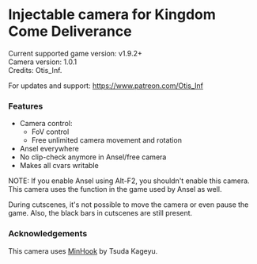 Injectable camera for Kingdom Come Deliverance
============================

Current supported game version: v1.9.2+  
Camera version: 1.0.1  
Credits: Otis_Inf. 

For updates and support: https://www.patreon.com/Otis_Inf

### Features
- Camera control:
	- FoV control
	- Free unlimited camera movement and rotation 
- Ansel everywhere
- No clip-check anymore in Ansel/free camera
- Makes all cvars writable

NOTE: If you enable Ansel using Alt-F2, you shouldn't enable this camera. This camera uses the function in the game
used by Ansel as well.

During cutscenes, it's not possible to move the camera or even pause the game. Also, the black bars in cutscenes
are still present. 

### Acknowledgements
This camera uses [MinHook](https://github.com/TsudaKageyu/minhook) by Tsuda Kageyu.
